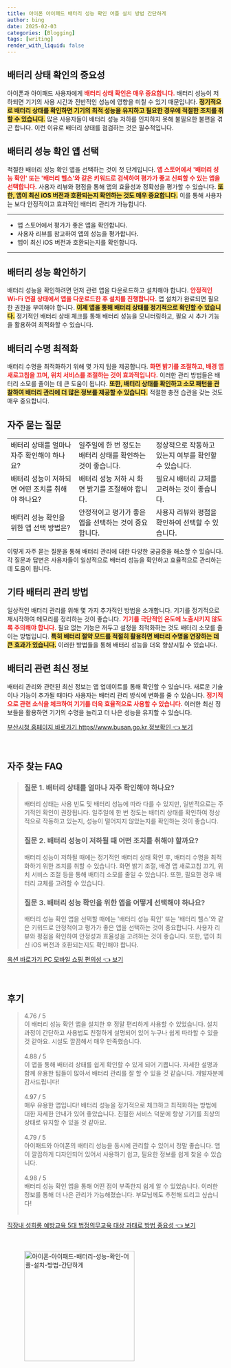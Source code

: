 ```yaml
---
title: 아이폰 아이패드 배터리 성능 확인 어플 설치 방법 간단하게
author: bing
date: 2025-02-03
categories: [Blogging]
tags: [writing]
render_with_liquid: false
---
```



<h2 id='배터리 상태 확인의 중요성'>배터리 상태 확인의 중요성</h2>

<p>아이폰과 아이패드 사용자에게 <b><span style="color: #ee2323;">배터리 상태 확인은 매우 중요합니다.</span></b> 배터리 성능이 저하되면 기기의 사용 시간과 전반적인 성능에 영향을 미칠 수 있기 때문입니다. <b><span style="background-color: #ffe066;">정기적으로 배터리 상태를 확인하면 기기의 최적 성능을 유지하고 필요한 경우에 적절한 조치를 취할 수 있습니다.</span></b> 많은 사용자들이 배터리 성능 저하를 인지하지 못해 불필요한 불편을 겪곤 합니다. 이런 이유로 배터리 상태를 점검하는 것은 필수적입니다.</p>

<h2 id='배터리 성능 확인 앱 선택'>배터리 성능 확인 앱 선택</h2>

<p>적절한 배터리 성능 확인 앱을 선택하는 것이 첫 단계입니다. <b><span style="color: #ee2323;">앱 스토어에서 '배터리 성능 확인' 또는 '배터리 헬스'와 같은 키워드로 검색하여 평가가 좋고 신뢰할 수 있는 앱을 선택합니다.</span></b> 사용자 리뷰와 평점을 통해 앱의 효율성과 정확성을 평가할 수 있습니다. <b><span style="background-color: #ffe066;">또한, 앱이 최신 iOS 버전과 호환되는지 확인하는 것도 매우 중요합니다.</span></b> 이를 통해 사용자는 보다 안정적이고 효과적인 배터리 관리가 가능합니다.</p>

<hr />

<ul>
    <li>앱 스토어에서 평가가 좋은 앱을 확인합니다.</li>
    <li>사용자 리뷰를 참고하여 앱의 성능을 평가합니다.</li>
    <li>앱이 최신 iOS 버전과 호환되는지를 확인합니다.</li>
</ul>

<hr />

<h2 id='배터리 성능 확인하기'>배터리 성능 확인하기</h2>

<p>배터리 성능을 확인하려면 먼저 관련 앱을 다운로드하고 설치해야 합니다. <b><span style="color: #ee2323;">안정적인 Wi-Fi 연결 상태에서 앱을 다운로드한 후 설치를 진행합니다.</span></b> 앱 설치가 완료되면 필요한 권한을 부여해야 합니다. <b><span style="background-color: #ffe066;">이제 앱을 통해 배터리 상태를 정기적으로 확인할 수 있습니다.</span></b> 정기적인 배터리 상태 체크를 통해 배터리 성능을 모니터링하고, 필요 시 추가 기능을 활용하여 최적화할 수 있습니다.</p>

<h2 id='배터리 수명 최적화'>배터리 수명 최적화</h2>

<p>배터리 수명을 최적화하기 위해 몇 가지 팁을 제공합니다. <b><span style="color: #ee2323;">화면 밝기를 조절하고, 배경 앱 새로고침을 끄며, 위치 서비스를 조절하는 것이 효과적입니다.</span></b> 이러한 관리 방법들은 배터리 소모를 줄이는 데 큰 도움이 됩니다. <b><span style="background-color: #ffe066;">또한, 배터리 상태를 확인하고 소모 패턴을 관찰하여 배터리 관리에 더 많은 정보를 제공할 수 있습니다.</span></b> 적절한 충전 습관을 갖는 것도 매우 중요합니다.</p>

<h2 id='자주 묻는 질문'>자주 묻는 질문</h2>

<table>
    <tr>
        <td>배터리 상태를 얼마나 자주 확인해야 하나요?</td>
        <td>일주일에 한 번 정도는 배터리 상태를 확인하는 것이 좋습니다.</td>
        <td>정상적으로 작동하고 있는지 여부를 확인할 수 있습니다.</td>
    </tr>
    <tr>
        <td>배터리 성능이 저하되면 어떤 조치를 취해야 하나요?</td>
        <td>배터리 성능 저하 시 화면 밝기를 조절해야 합니다.</td>
        <td>필요시 배터리 교체를 고려하는 것이 좋습니다.</td>
    </tr>
    <tr>
        <td>배터리 성능 확인을 위한 앱 선택 방법은?</td>
        <td>안정적이고 평가가 좋은 앱을 선택하는 것이 중요합니다.</td>
        <td>사용자 리뷰와 평점을 확인하여 선택할 수 있습니다.</td>
    </tr>
</table>

<p>이렇게 자주 묻는 질문을 통해 배터리 관리에 대한 다양한 궁금증을 해소할 수 있습니다. 각 질문과 답변은 사용자들이 일상적으로 배터리 성능을 확인하고 효율적으로 관리하는 데 도움이 됩니다.</p>

<h2 id='기타 배터리 관리 방법'>기타 배터리 관리 방법</h2>

<p>일상적인 배터리 관리를 위해 몇 가지 추가적인 방법을 소개합니다. 기기를 정기적으로 재시작하여 메모리를 정리하는 것이 좋습니다. <b><span style="color: #ee2323;">기기를 극단적인 온도에 노출시키지 않도록 주의해야 합니다.</span></b> 필요 없는 기능은 꺼두고 설정을 최적화하는 것도 배터리 소모를 줄이는 방법입니다. <b><span style="background-color: #ffe066;">특히 배터리 절약 모드를 적절히 활용하면 배터리 수명을 연장하는 데 큰 효과가 있습니다.</span></b> 이러한 방법들을 통해 배터리 성능을 더욱 향상시킬 수 있습니다.</p>

<h2 id='배터리 관련 최신 정보'>배터리 관련 최신 정보</h2>

<p>배터리 관리와 관련된 최신 정보는 앱 업데이트를 통해 확인할 수 있습니다. 새로운 기술이나 기능이 추가될 때마다 사용자는 배터리 관리 방식에 변화를 줄 수 있습니다. <b><span style="color: #ee2323;">정기적으로 관련 소식을 체크하여 기기를 더욱 효율적으로 사용할 수 있습니다.</span></b> 이러한 최신 정보들을 활용하면 기기의 수명을 늘리고 더 나은 성능을 유지할 수 있습니다.</p>


<p><a class="click-button" title="부산시청 홈페이지 바로가기 https//www.busan.go.kr 정보확인" href="https://greenforu.github.io/posts/%EB%B6%80%EC%82%B0%EC%8B%9C%EC%B2%AD-%ED%99%88%ED%8E%98%EC%9D%B4%EC%A7%80-%EB%B0%94%EB%A1%9C%EA%B0%80%EA%B8%B0-httpswww.busan.go.kr-%EC%A0%95%EB%B3%B4%ED%99%95%EC%9D%B8/" rel="dofollow">부산시청 홈페이지 바로가기 https//www.busan.go.kr 정보확인 👈 보기</a></p><br>
<h2 id='자주_찾는_FAQ'>자주 찾는 FAQ</h2>
<div itemscope="" itemtype="https://schema.org/FAQPage"> 
<blockquote> 
<div itemscope="" itemprop="mainEntity" itemtype="https://schema.org/Question"> 
<h3 itemprop="name">질문 1. 배터리 상태를 얼마나 자주 확인해야 하나요?</h3> 
<div itemscope="" itemprop="acceptedAnswer" itemtype="https://schema.org/Answer"> 
<span itemprop="text"> 
<p>배터리 상태는 사용 빈도 및 배터리 성능에 따라 다를 수 있지만, 일반적으로는 주기적인 확인이 권장됩니다. 일주일에 한 번 정도는 배터리 상태를 확인하여 정상적으로 작동하고 있는지, 성능이 떨어지지 않았는지를 확인하는 것이 좋습니다.</p> 
</span> 
</div> 
</div> 

<div itemscope="" itemprop="mainEntity" itemtype="https://schema.org/Question"> 
<h3 itemprop="name">질문 2. 배터리 성능이 저하될 때 어떤 조치를 취해야 할까요?</h3> 
<div itemscope="" itemprop="acceptedAnswer" itemtype="https://schema.org/Answer"> 
<span itemprop="text"> 
<p>배터리 성능이 저하될 때에는 정기적인 배터리 상태 확인 후, 배터리 수명을 최적화하기 위한 조치를 취할 수 있습니다. 화면 밝기 조절, 배경 앱 새로고침 끄기, 위치 서비스 조절 등을 통해 배터리 소모를 줄일 수 있습니다. 또한, 필요한 경우 배터리 교체를 고려할 수 있습니다.</p> 
</span> 
</div> 
</div> 

<div itemscope="" itemprop="mainEntity" itemtype="https://schema.org/Question"> 
<h3 itemprop="name">질문 3. 배터리 성능 확인을 위한 앱을 어떻게 선택해야 하나요?</h3> 
<div itemscope="" itemprop="acceptedAnswer" itemtype="https://schema.org/Answer"> 
<span itemprop="text"> 
<p>배터리 성능 확인 앱을 선택할 때에는 '배터리 성능 확인' 또는 '배터리 헬스'와 같은 키워드로 안정적이고 평가가 좋은 앱을 선택하는 것이 중요합니다. 사용자 리뷰와 평점을 확인하여 안정성과 효율성을 고려하는 것이 좋습니다. 또한, 앱이 최신 iOS 버전과 호환되는지도 확인해야 합니다.</p> 
</span> 
</div> 
</div> 
</blockquote> 
</div>
<p><a class="click-button" title="옥션 바로가기 PC 모바일 쇼핑 편의성" href="https://greenforu.github.io/posts/%EC%98%A5%EC%85%98-%EB%B0%94%EB%A1%9C%EA%B0%80%EA%B8%B0-PC-%EB%AA%A8%EB%B0%94%EC%9D%BC-%EC%87%BC%ED%95%91-%ED%8E%B8%EC%9D%98%EC%84%B1/" rel="dofollow">옥션 바로가기 PC 모바일 쇼핑 편의성 👈 보기</a></p><br>
<h2 id='후기'>후기</h2>
<div itemscope itemtype="https://schema.org/Product">
  <blockquote>
  <div itemprop="review" itemscope itemtype="https://schema.org/Review">
      <div itemprop="reviewRating" itemscope itemtype="https://schema.org/Rating"> <span itemprop="ratingValue">4.76</span> / <span itemprop="bestRating">5</span> </div>
      <span itemprop="reviewBody">이 배터리 성능 확인 앱을 설치한 후 정말 편리하게 사용할 수 있었습니다. 설치 과정이 간단하고 사용법도 친절하게 설명되어 있어 누구나 쉽게 따라할 수 있을 것 같아요. 시설도 깔끔해서 매우 만족했습니다.</span>
  </div>
  <br>
  <div itemprop="review" itemscope itemtype="https://schema.org/Review">
      <div itemprop="reviewRating" itemscope itemtype="https://schema.org/Rating"> <span itemprop="ratingValue">4.88</span> / <span itemprop="bestRating">5</span> </div>
      <span itemprop="reviewBody">이 앱을 통해 배터리 상태를 쉽게 확인할 수 있게 되어 기쁩니다. 자세한 설명과 함께 유용한 팁들이 많아서 배터리 관리를 잘 할 수 있을 것 같습니다. 개발자분께 감사드립니다!</span>
  </div>
  <br>
  <div itemprop="review" itemscope itemtype="https://schema.org/Review">
      <div itemprop="reviewRating" itemscope itemtype="https://schema.org/Rating"> <span itemprop="ratingValue">4.97</span> / <span itemprop="bestRating">5</span> </div>
      <span itemprop="reviewBody">매우 유용한 앱입니다! 배터리 성능을 정기적으로 체크하고 최적화하는 방법에 대한 자세한 안내가 있어 좋았습니다. 친절한 서비스 덕분에 항상 기기를 최상의 상태로 유지할 수 있을 것 같아요.</span>
  </div>
  <br>
  <div itemprop="review" itemscope itemtype="https://schema.org/Review">
      <div itemprop="reviewRating" itemscope itemtype="https://schema.org/Rating"> <span itemprop="ratingValue">4.79</span> / <span itemprop="bestRating">5</span> </div>
      <span itemprop="reviewBody">아이패드와 아이폰의 배터리 성능을 동시에 관리할 수 있어서 정말 좋습니다. 앱이 깔끔하게 디자인되어 있어서 사용하기 쉽고, 필요한 정보를 쉽게 찾을 수 있습니다.</span>
  </div>
  <br>
  <div itemprop="review" itemscope itemtype="https://schema.org/Review">
      <div itemprop="reviewRating" itemscope itemtype="https://schema.org/Rating"> <span itemprop="ratingValue">4.98</span> / <span itemprop="bestRating">5</span> </div>
      <span itemprop="reviewBody">배터리 성능 확인 앱을 통해 어떤 점이 부족한지 쉽게 알 수 있었습니다. 이러한 정보를 통해 더 나은 관리가 가능해졌습니다. 부모님께도 추천해 드리고 싶습니다!</span>
  </div>
  <br>
  </blockquote>
</div>
<p><a class="click-button" title="직장내 성희롱 예방교육 5대 법정의무교육 대상 과태료 방법 중요성" href="https://greenforu.github.io/posts/%EC%A7%81%EC%9E%A5%EB%82%B4-%EC%84%B1%ED%9D%AC%EB%A1%B1-%EC%98%88%EB%B0%A9%EA%B5%90%EC%9C%A1-5%EB%8C%80-%EB%B2%95%EC%A0%95%EC%9D%98%EB%AC%B4%EA%B5%90%EC%9C%A1-%EB%8C%80%EC%83%81-%EA%B3%BC%ED%83%9C%EB%A3%8C-%EB%B0%A9%EB%B2%95-%EC%A4%91%EC%9A%94%EC%84%B1/" rel="dofollow">직장내 성희롱 예방교육 5대 법정의무교육 대상 과태료 방법 중요성 👈 보기</a></p><br>
<figure class="image"><img src="https://greenforu.github.io/assets/img/thumbnail/아이폰-아이패드-배터리-성능-확인-어플-설치-방법-간단하게.webp" alt="아이폰-아이패드-배터리-성능-확인-어플-설치-방법-간단하게" width="256" height="256"></figure>